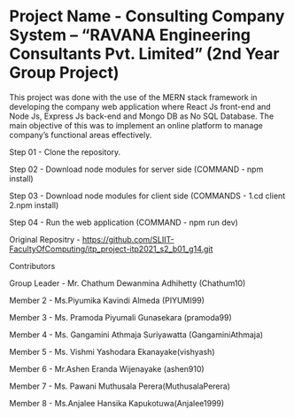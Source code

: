 # Project Name - Consulting Company System – “RAVANA Engineering Consultants Pvt. Limited” (2nd Year Group Project)

This project was done with the use of the MERN stack framework in developing the company web application where React Js front-end and Node Js, Express Js back-end and Mongo DB as No SQL Database. The main objective of this was to implement an online platform to manage company’s functional areas effectively.

Step 01 - Clone the repository.

Step 02 - Download node modules for server side (COMMAND - npm install)

Step 03 -  Download node modules for client side (COMMANDS - 1.cd client   2.npm install)

Step 04 - Run the web application (COMMAND - npm run dev)

                      
Original Repositry - https://github.com/SLIIT-FacultyOfComputing/itp_project-itp2021_s2_b01_g14.git                      


Contributors

Group Leader - Mr. Chathum Dewanmina Adhihetty (Chathum10)

Member 2 - Ms.Piyumika Kavindi Almeda (PIYUMI99)

Member 3 - Ms. Pramoda Piyumali Gunasekara (pramoda99)

Member 4 - Ms. Gangamini Athmaja Suriyawatta (GangaminiAthmaja)

Member 5 - Ms. Vishmi Yashodara Ekanayake(vishyash)

Member 6 - Mr.Ashen Eranda Wijenayake (ashen910)

Member 7 - Ms. Pawani Muthusala Perera(MuthusalaPerera)

Member 8 - Ms.Anjalee Hansika Kapukotuwa(Anjalee1999)
